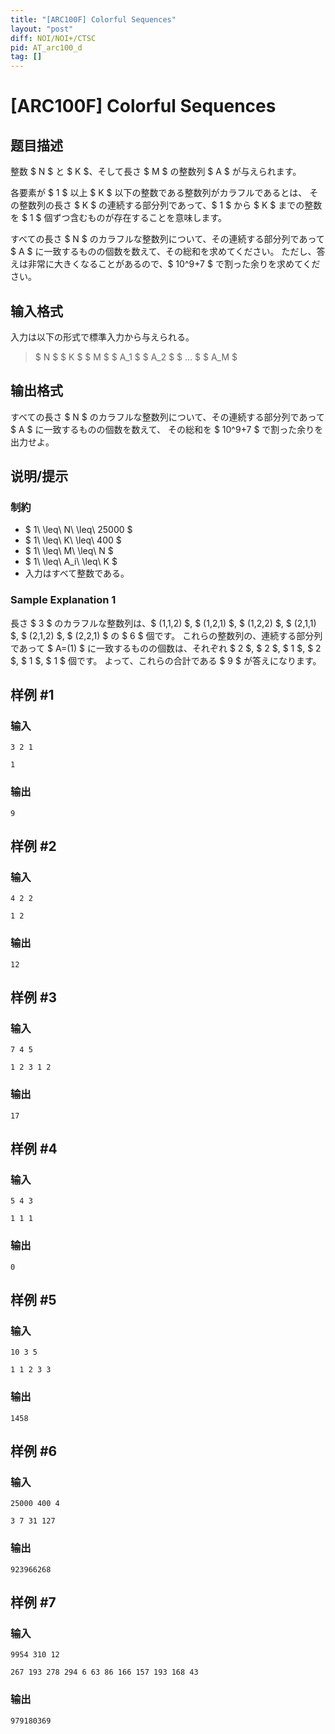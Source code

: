 ```yaml
---
title: "[ARC100F] Colorful Sequences"
layout: "post"
diff: NOI/NOI+/CTSC
pid: AT_arc100_d
tag: []
---
```


# [ARC100F] Colorful Sequences

## 题目描述

[problemUrl]: https://atcoder.jp/contests/arc100/tasks/arc100_d

整数 $ N $ と $ K $、そして長さ $ M $ の整数列 $ A $ が与えられます。

各要素が $ 1 $ 以上 $ K $ 以下の整数である整数列がカラフルであるとは、 その整数列の長さ $ K $ の連続する部分列であって、$ 1 $ から $ K $ までの整数を $ 1 $ 個ずつ含むものが存在することを意味します。

すべての長さ $ N $ のカラフルな整数列について、その連続する部分列であって $ A $ に一致するものの個数を数えて、その総和を求めてください。 ただし、答えは非常に大きくなることがあるので、$ 10^9+7 $ で割った余りを求めてください。

## 输入格式

入力は以下の形式で標準入力から与えられる。

> $ N $ $ K $ $ M $ $ A_1 $ $ A_2 $ $ ... $ $ A_M $

## 输出格式

すべての長さ $ N $ のカラフルな整数列について、その連続する部分列であって $ A $ に一致するものの個数を数えて、 その総和を $ 10^9+7 $ で割った余りを出力せよ。

## 说明/提示

### 制約

- $ 1\ \leq\ N\ \leq\ 25000 $
- $ 1\ \leq\ K\ \leq\ 400 $
- $ 1\ \leq\ M\ \leq\ N $
- $ 1\ \leq\ A_i\ \leq\ K $
- 入力はすべて整数である。

### Sample Explanation 1

長さ $ 3 $ のカラフルな整数列は、$ (1,1,2) $, $ (1,2,1) $, $ (1,2,2) $, $ (2,1,1) $, $ (2,1,2) $, $ (2,2,1) $ の $ 6 $ 個です。 これらの整数列の、連続する部分列であって $ A=(1) $ に一致するものの個数は、それぞれ $ 2 $, $ 2 $, $ 1 $, $ 2 $, $ 1 $, $ 1 $ 個です。 よって、これらの合計である $ 9 $ が答えになります。

## 样例 #1

### 输入

```
3 2 1
1
```

### 输出

```
9
```

## 样例 #2

### 输入

```
4 2 2
1 2
```

### 输出

```
12
```

## 样例 #3

### 输入

```
7 4 5
1 2 3 1 2
```

### 输出

```
17
```

## 样例 #4

### 输入

```
5 4 3
1 1 1
```

### 输出

```
0
```

## 样例 #5

### 输入

```
10 3 5
1 1 2 3 3
```

### 输出

```
1458
```

## 样例 #6

### 输入

```
25000 400 4
3 7 31 127
```

### 输出

```
923966268
```

## 样例 #7

### 输入

```
9954 310 12
267 193 278 294 6 63 86 166 157 193 168 43
```

### 输出

```
979180369
```

